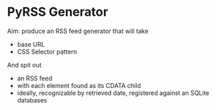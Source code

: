 # PyRSS Generator

Aim: produce an RSS feed generator that will take

* base URL
* CSS Selector pattern

And spit out

* an RSS feed
* with each element found as its CDATA child
* ideally, recognizable by retrieved date, registered against an SQLite databases
